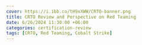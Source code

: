 ```yaml
---
cover: https://i.ibb.co/tH9xXWW/CRTO-banner.png
title: CRTO Review and Perspective on Red Teaming
date: 6/26/2024 11:30:00 +06:00
categories: certification-review
tags: [CRTO, Red Teaming, Cobalt Strike]
---
```

